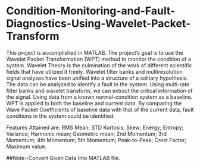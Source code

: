 # Condition-Monitoring-and-Fault-Diagnostics-Using-Wavelet-Packet-Transform
This project is accomplished in MATLAB. The project’s goal is to use the Wavelet Packet Transformation (WPT) method to monitor the condition of a system. Wavelet Theory is the culmination of the work of different scientific fields that have utilized it freely. Wavelet filter banks and multiresolution signal analyses have been unified into a structure of a solitary hypothesis. The data can be analyzed to identify a fault in the system. Using multi-rate filter banks and wavelet transform, we can extract the critical information of the signal. Using data from a known normal-condition system as a baseline. WPT is applied to both the baseline and current data. By comparing the Wave Packet Coefficients of baseline data with that of the current data, fault conditions in the system could be identified.

Features Attained are:
RMS	Mean;	STD	Kurtosis;	Skew;	Energy;	Entropy;	Variance;	Harmonic mean;	Geometric mean;	2nd Momentum;	3rd Momentum;	4th Momentum;	5th Momentum;	Peak-to-Peak;	Crest Factor;	Maximum value.

##Note:-Convert Given Data Into MATLAB file. 

